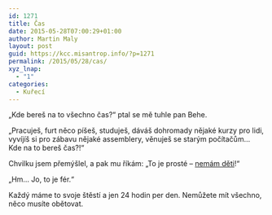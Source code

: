 ```yaml
---
id: 1271
title: Čas
date: 2015-05-28T07:00:29+01:00
author: Martin Maly
layout: post
guid: https://kcc.misantrop.info/?p=1271
permalink: /2015/05/28/cas/
xyz_lnap:
  - "1"
categories:
  - Kuřecí
---
```

&#8222;Kde bereš na to všechno čas?&#8220; ptal se mě tuhle pan Behe.

&#8222;Pracuješ, furt něco píšeš, studuješ, dáváš dohromady nějaké kurzy pro lidi, vyvíjíš si pro zábavu nějaké assemblery, věnuješ se starým počítačům&#8230; Kde na to bereš čas?!&#8220;

Chvilku jsem přemýšlel, a pak mu říkám: &#8222;To je prosté &#8211; [nemám děti](https://kcc.misantrop.info/2015/03/11/dite/)!&#8220;

&#8222;Hm&#8230; Jo, to je fér.&#8220;

Každý máme to svoje štěstí a jen 24 hodin per den. Nemůžete mít všechno, něco musíte obětovat.